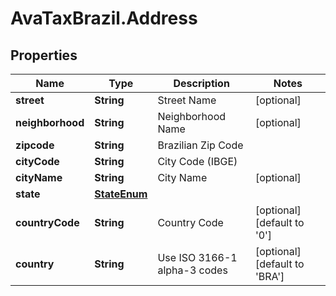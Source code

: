 # AvaTaxBrazil.Address

## Properties
Name | Type | Description | Notes
------------ | ------------- | ------------- | -------------
**street** | **String** | Street Name | [optional] 
**neighborhood** | **String** | Neighborhood Name | [optional] 
**zipcode** | **String** | Brazilian Zip Code | 
**cityCode** | **String** | City Code (IBGE) | 
**cityName** | **String** | City Name | [optional] 
**state** | [**StateEnum**](StateEnum.md) |  | 
**countryCode** | **String** | Country Code | [optional] [default to &#39;0&#39;]
**country** | **String** | Use ISO 3166-1 alpha-3 codes | [optional] [default to &#39;BRA&#39;]


